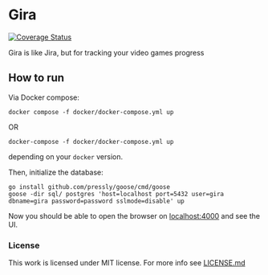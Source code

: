 # Gira

[![Coverage Status](https://coveralls.io/repos/github/asankov/gira/badge.svg?branch=main&service=github)](https://coveralls.io/github/asankov/gira?branch=main)

Gira is like Jira, but for tracking your video games progress

## How to run

Via Docker compose:

```shell
docker compose -f docker/docker-compose.yml up
```

OR

```shell
docker-compose -f docker/docker-compose.yml up
```

depending on your `docker` version.

Then, initialize the database:

```shell
go install github.com/pressly/goose/cmd/goose
goose -dir sql/ postgres 'host=localhost port=5432 user=gira dbname=gira password=password sslmode=disable' up
```

Now you should be able to open the browser on [localhost:4000](http://localhost:4000) and see the UI.

### License

This work is licensed under MIT license. For more info see [LICENSE.md](LICENSE.md)
